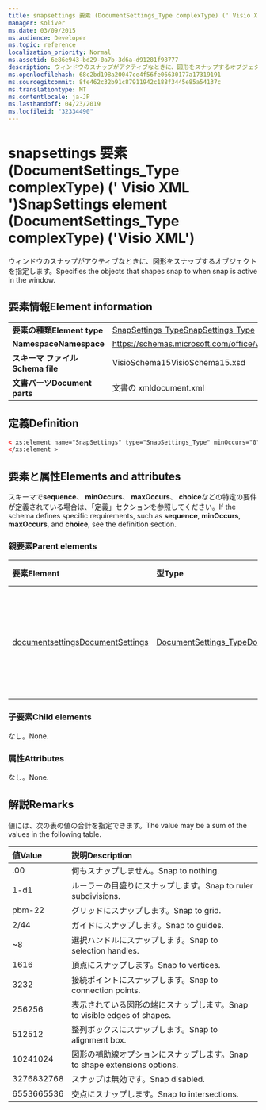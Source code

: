 ```yaml
---
title: snapsettings 要素 (DocumentSettings_Type complexType) (' Visio XML ')
manager: soliver
ms.date: 03/09/2015
ms.audience: Developer
ms.topic: reference
localization_priority: Normal
ms.assetid: 6e86e943-bd29-0a7b-3d6a-d91281f98777
description: ウィンドウのスナップがアクティブなときに、図形をスナップするオブジェクトを指定します。
ms.openlocfilehash: 68c2bd198a20047ce4f56fe06630177a17319191
ms.sourcegitcommit: 8fe462c32b91c87911942c188f3445e85a54137c
ms.translationtype: MT
ms.contentlocale: ja-JP
ms.lasthandoff: 04/23/2019
ms.locfileid: "32334490"
---
```

# <a name="snapsettings-element-documentsettingstype-complextype-visio-xml"></a><span data-ttu-id="31006-103">snapsettings 要素 (DocumentSettings_Type complexType) (' Visio XML ')</span><span class="sxs-lookup"><span data-stu-id="31006-103">SnapSettings element (DocumentSettings_Type complexType) ('Visio XML')</span></span>

<span data-ttu-id="31006-104">ウィンドウのスナップがアクティブなときに、図形をスナップするオブジェクトを指定します。</span><span class="sxs-lookup"><span data-stu-id="31006-104">Specifies the objects that shapes snap to when snap is active in the window.</span></span>
  
## <a name="element-information"></a><span data-ttu-id="31006-105">要素情報</span><span class="sxs-lookup"><span data-stu-id="31006-105">Element information</span></span>

|||
|:-----|:-----|
|<span data-ttu-id="31006-106">**要素の種類**</span><span class="sxs-lookup"><span data-stu-id="31006-106">**Element type**</span></span> <br/> |[<span data-ttu-id="31006-107">SnapSettings_Type</span><span class="sxs-lookup"><span data-stu-id="31006-107">SnapSettings_Type</span></span>](snapsettings_type-complextypevisio-xml.md) <br/> |
|<span data-ttu-id="31006-108">**Namespace**</span><span class="sxs-lookup"><span data-stu-id="31006-108">**Namespace**</span></span> <br/> |https://schemas.microsoft.com/office/visio/2012/main  <br/> |
|<span data-ttu-id="31006-109">**スキーマ ファイル**</span><span class="sxs-lookup"><span data-stu-id="31006-109">**Schema file**</span></span> <br/> |<span data-ttu-id="31006-110">VisioSchema15</span><span class="sxs-lookup"><span data-stu-id="31006-110">VisioSchema15.xsd</span></span>  <br/> |
|<span data-ttu-id="31006-111">**文書パーツ**</span><span class="sxs-lookup"><span data-stu-id="31006-111">**Document parts**</span></span> <br/> |<span data-ttu-id="31006-112">文書の xml</span><span class="sxs-lookup"><span data-stu-id="31006-112">document.xml</span></span>  <br/> |
   
## <a name="definition"></a><span data-ttu-id="31006-113">定義</span><span class="sxs-lookup"><span data-stu-id="31006-113">Definition</span></span>

```XML
< xs:element name="SnapSettings" type="SnapSettings_Type" minOccurs="0" maxOccurs="1" >
</xs:element >
```

## <a name="elements-and-attributes"></a><span data-ttu-id="31006-114">要素と属性</span><span class="sxs-lookup"><span data-stu-id="31006-114">Elements and attributes</span></span>

<span data-ttu-id="31006-115">スキーマで**sequence**、 **minOccurs**、 **maxOccurs**、 **choice**などの特定の要件が定義されている場合は、「定義」セクションを参照してください。</span><span class="sxs-lookup"><span data-stu-id="31006-115">If the schema defines specific requirements, such as **sequence**, **minOccurs**, **maxOccurs**, and **choice**, see the definition section.</span></span> 
  
### <a name="parent-elements"></a><span data-ttu-id="31006-116">親要素</span><span class="sxs-lookup"><span data-stu-id="31006-116">Parent elements</span></span>

|<span data-ttu-id="31006-117">**要素**</span><span class="sxs-lookup"><span data-stu-id="31006-117">**Element**</span></span>|<span data-ttu-id="31006-118">**型**</span><span class="sxs-lookup"><span data-stu-id="31006-118">**Type**</span></span>|<span data-ttu-id="31006-119">**説明**</span><span class="sxs-lookup"><span data-stu-id="31006-119">**Description**</span></span>|
|:-----|:-----|:-----|
|[<span data-ttu-id="31006-120">documentsettings</span><span class="sxs-lookup"><span data-stu-id="31006-120">DocumentSettings</span></span>](documentsettings-element-visiodocument_type-complextypevisio-xml.md) <br/> |[<span data-ttu-id="31006-121">DocumentSettings_Type</span><span class="sxs-lookup"><span data-stu-id="31006-121">DocumentSettings_Type</span></span>](documentsettings_type-complextypevisio-xml.md) <br/> |<span data-ttu-id="31006-122">ドキュメントの設定を指定する要素を格納します。</span><span class="sxs-lookup"><span data-stu-id="31006-122">Contains elements that specify document settings.</span></span>  <br/> |
   
### <a name="child-elements"></a><span data-ttu-id="31006-123">子要素</span><span class="sxs-lookup"><span data-stu-id="31006-123">Child elements</span></span>

<span data-ttu-id="31006-124">なし。</span><span class="sxs-lookup"><span data-stu-id="31006-124">None.</span></span>
  
### <a name="attributes"></a><span data-ttu-id="31006-125">属性</span><span class="sxs-lookup"><span data-stu-id="31006-125">Attributes</span></span>

<span data-ttu-id="31006-126">なし。</span><span class="sxs-lookup"><span data-stu-id="31006-126">None.</span></span>
  
## <a name="remarks"></a><span data-ttu-id="31006-127">解説</span><span class="sxs-lookup"><span data-stu-id="31006-127">Remarks</span></span>

<span data-ttu-id="31006-128">値には、次の表の値の合計を指定できます。</span><span class="sxs-lookup"><span data-stu-id="31006-128">The value may be a sum of the values in the following table.</span></span>
  
|<span data-ttu-id="31006-129">**値**</span><span class="sxs-lookup"><span data-stu-id="31006-129">**Value**</span></span>|<span data-ttu-id="31006-130">**説明**</span><span class="sxs-lookup"><span data-stu-id="31006-130">**Description**</span></span>|
|:-----|:-----|
|<span data-ttu-id="31006-131">.0</span><span class="sxs-lookup"><span data-stu-id="31006-131">0</span></span>  <br/> |<span data-ttu-id="31006-132">何もスナップしません。</span><span class="sxs-lookup"><span data-stu-id="31006-132">Snap to nothing.</span></span>  <br/> |
|<span data-ttu-id="31006-133">1-d</span><span class="sxs-lookup"><span data-stu-id="31006-133">1</span></span>  <br/> |<span data-ttu-id="31006-134">ルーラーの目盛りにスナップします。</span><span class="sxs-lookup"><span data-stu-id="31006-134">Snap to ruler subdivisions.</span></span>  <br/> |
|<span data-ttu-id="31006-135">pbm-2</span><span class="sxs-lookup"><span data-stu-id="31006-135">2</span></span>  <br/> |<span data-ttu-id="31006-136">グリッドにスナップします。</span><span class="sxs-lookup"><span data-stu-id="31006-136">Snap to grid.</span></span>  <br/> |
|<span data-ttu-id="31006-137">2/4</span><span class="sxs-lookup"><span data-stu-id="31006-137">4</span></span>  <br/> |<span data-ttu-id="31006-138">ガイドにスナップします。</span><span class="sxs-lookup"><span data-stu-id="31006-138">Snap to guides.</span></span>  <br/> |
|<span data-ttu-id="31006-139">~</span><span class="sxs-lookup"><span data-stu-id="31006-139">8</span></span>  <br/> |<span data-ttu-id="31006-140">選択ハンドルにスナップします。</span><span class="sxs-lookup"><span data-stu-id="31006-140">Snap to selection handles.</span></span>  <br/> |
|<span data-ttu-id="31006-141">16</span><span class="sxs-lookup"><span data-stu-id="31006-141">16</span></span>  <br/> |<span data-ttu-id="31006-142">頂点にスナップします。</span><span class="sxs-lookup"><span data-stu-id="31006-142">Snap to vertices.</span></span>  <br/> |
|<span data-ttu-id="31006-143">32</span><span class="sxs-lookup"><span data-stu-id="31006-143">32</span></span>  <br/> |<span data-ttu-id="31006-144">接続ポイントにスナップします。</span><span class="sxs-lookup"><span data-stu-id="31006-144">Snap to connection points.</span></span>  <br/> |
|<span data-ttu-id="31006-145">256</span><span class="sxs-lookup"><span data-stu-id="31006-145">256</span></span>  <br/> |<span data-ttu-id="31006-146">表示されている図形の端にスナップします。</span><span class="sxs-lookup"><span data-stu-id="31006-146">Snap to visible edges of shapes.</span></span>  <br/> |
|<span data-ttu-id="31006-147">512</span><span class="sxs-lookup"><span data-stu-id="31006-147">512</span></span>  <br/> |<span data-ttu-id="31006-148">整列ボックスにスナップします。</span><span class="sxs-lookup"><span data-stu-id="31006-148">Snap to alignment box.</span></span>  <br/> |
|<span data-ttu-id="31006-149">1024</span><span class="sxs-lookup"><span data-stu-id="31006-149">1024</span></span>  <br/> |<span data-ttu-id="31006-150">図形の補助線オプションにスナップします。</span><span class="sxs-lookup"><span data-stu-id="31006-150">Snap to shape extensions options.</span></span>  <br/> |
|<span data-ttu-id="31006-151">32768</span><span class="sxs-lookup"><span data-stu-id="31006-151">32768</span></span>  <br/> |<span data-ttu-id="31006-152">スナップは無効です。</span><span class="sxs-lookup"><span data-stu-id="31006-152">Snap disabled.</span></span>  <br/> |
|<span data-ttu-id="31006-153">65536</span><span class="sxs-lookup"><span data-stu-id="31006-153">65536</span></span>  <br/> |<span data-ttu-id="31006-154">交点にスナップします。</span><span class="sxs-lookup"><span data-stu-id="31006-154">Snap to intersections.</span></span>  <br/> |
   

